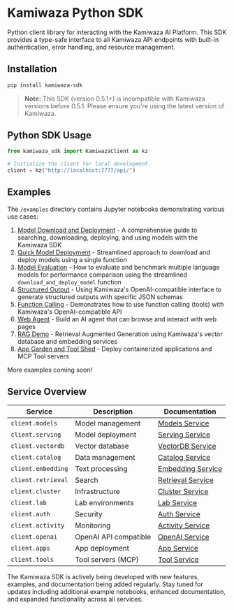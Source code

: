 # Kamiwaza Python SDK

Python client library for interacting with the Kamiwaza AI Platform. This SDK provides a type-safe interface to all Kamiwaza API endpoints with built-in authentication, error handling, and resource management.

## Installation

```bash
pip install kamiwaza-sdk
```

> **Note:** This SDK (version 0.5.1+) is incompatible with Kamiwaza versions before 0.5.1. Please ensure you're using the latest version of Kamiwaza.

## Python SDK Usage

```python
from kamiwaza_sdk import KamiwazaClient as kz

# Initialize the client for local development
client = kz("http://localhost:7777/api/")
```

## Examples

The `/examples` directory contains Jupyter notebooks demonstrating various use cases:

1. [Model Download and Deployment](examples/01_download_and_deploy.ipynb) - A comprehensive guide to searching, downloading, deploying, and using models with the Kamiwaza SDK
2. [Quick Model Deployment](examples/02_download_and_deploy_quick.ipynb) - Streamlined approach to download and deploy models using a single function
3. [Model Evaluation](examples/03_eval_multiple_models.ipynb) - How to evaluate and benchmark multiple language models for performance comparison using the streamlined `download_and_deploy_model` function
4. [Structured Output](examples/04_structured_output.ipynb) - Using Kamiwaza's OpenAI-compatible interface to generate structured outputs with specific JSON schemas
5. [Function Calling](examples/05_tools.ipynb) - Demonstrates how to use function calling (tools) with Kamiwaza's OpenAI-compatible API
6. [Web Agent](examples/06_web-agent.ipynb) - Build an AI agent that can browse and interact with web pages
7. [RAG Demo](examples/07_kamiwaza_rag_demo.ipynb) - Retrieval Augmented Generation using Kamiwaza's vector database and embedding services
8. [App Garden and Tool Shed](examples/08_app_garden_and_tools.ipynb) - Deploy containerized applications and MCP Tool servers

More examples coming soon!

## Service Overview

| Service | Description | Documentation |
|---------|-------------|---------------|
| `client.models` | Model management | [Models Service](docs/services/models/README.md) |
| `client.serving` | Model deployment | [Serving Service](docs/services/serving/README.md) |
| `client.vectordb` | Vector database | [VectorDB Service](docs/services/vectordb/README.md) |
| `client.catalog` | Data management | [Catalog Service](docs/services/catalog/README.md) |
| `client.embedding` | Text processing | [Embedding Service](docs/services/embedding/README.md) |
| `client.retrieval` | Search | [Retrieval Service](docs/services/retrieval/README.md) |
| `client.cluster` | Infrastructure | [Cluster Service](docs/services/cluster/README.md) |
| `client.lab` | Lab environments | [Lab Service](docs/services/lab/README.md) |
| `client.auth` | Security | [Auth Service](docs/services/auth/README.md) |
| `client.activity` | Monitoring | [Activity Service](docs/services/activity/README.md) |
| `client.openai` | OpenAI API compatible| [OpenAI Service](docs/services/openai/README.md) |
| `client.apps` | App deployment | [App Service](docs/services/apps/README.md) |
| `client.tools` | Tool servers (MCP) | [Tool Service](docs/services/tools/README.md) |


The Kamiwaza SDK is actively being developed with new features, examples, and documentation being added regularly. Stay tuned for updates including additional example notebooks, enhanced documentation, and expanded functionality across all services.
